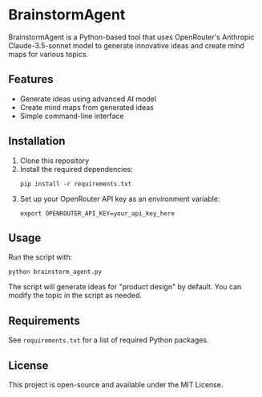 # BrainstormAgent

BrainstormAgent is a Python-based tool that uses OpenRouter's Anthropic Claude-3.5-sonnet model to generate innovative ideas and create mind maps for various topics.

## Features

- Generate ideas using advanced AI model
- Create mind maps from generated ideas
- Simple command-line interface

## Installation

1. Clone this repository
2. Install the required dependencies:
   ```
   pip install -r requirements.txt
   ```
3. Set up your OpenRouter API key as an environment variable:
   ```
   export OPENROUTER_API_KEY=your_api_key_here
   ```

## Usage

Run the script with:

```
python brainstorm_agent.py
```

The script will generate ideas for "product design" by default. You can modify the topic in the script as needed.

## Requirements

See `requirements.txt` for a list of required Python packages.

## License

This project is open-source and available under the MIT License.
